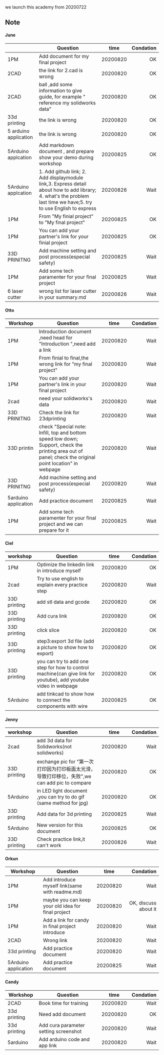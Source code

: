we launch this academy from 20200722




## Note

#### June 

||    Question        | time           | Condation  |	
| ------------- | ------------- |:-------------:| -----:|
| 1PM| Add document for my final project     | 20200820 | OK |
| 2CAD| the link for 2.cad is wrong  | 20200820   |   OK |
|2CAD | ball ,add some information to give guide, for example " reference my solidworks data" |20200820 |  OK|
|33d printing| the link is wrong|20200820| OK|
|5 arduino application|  the link  is wrong|20200820| OK|
|5Arduino applcation|  Add markdown document ,    and prepare show your demo during workshop| 20200825| OK|
|5Arduino applcation| 1. Add github link; 2. Add displaymodule link,3. Express detail about how to add library; 4. what's the problem  last time we have;5. try to use English to express  | 20200826| Wait|
|1PM|  From "My finial project" to "My final project"|20200825| OK|
|1PM|  You can add your partner's link for your finial project|20200825| OK|
|33D PRINITNG | Add machine setting and post process(especial safety)|20200825| Wait|
| 1PM| Add some tech paramenter for your final project  |20200825| Wait|
| 6 laser cutter| wrong list for laser cutter in your summary.md|20200826| Wait|





#### Otto

| Workshop|    Question     | time           | Condation  |	
| -------------| ------------- |:-------------:| -----:|
|1PM |   Introduction document ,need head for "Introduction ",need add a link   | 20200820 | Wait |
| 1PM|   From finial to final,the wrong link for "my final project"  | 20200820 | Wait |
| 1PM|  You can add your partner's link in your final project   | 20200820 | Wait |
|2cad |  need your solidworks's data    | 20200820 | Wait |
|33D PRINITNG| Check the link for 23dprinting     | 20200820 | Wait |
|33D printin| check "Special note: Infill, top and bottom speed low down; Support, check the printing area out of panel; check the original point location" in webpage   | 20200820 | Wait |
|33D PRINITNG|Add machine setting and post process(especial safety)    | 20200820 | Wait |
| 5arduino application| Add  practice document  | 20200825 | Wait |
|1PM| Add some tech paramenter for your final project and we can prepare for it |20200825| Wait|



#### Ciel 
| workshop|   Question      | time           | Condation  |	
| ------------- | ------------- |:-------------:| -----:|
|1PM| Optimize the linkedin link in introduce myself|20200820| OK|
|2cad|  Try to use english to explain every practice step|20200820| Wait|
|33D printing|add stl data and gcode|20200820| OK|
|33D printing|Add cura link|20200820| OK|
|33D printing | click slice|20200820| OK|
|33D printing | step3:export 3d file (add a picture to show how to export)|20200820| OK|
|33D printing| you can try to add one step for how to control machine(can give link for youtube), add youtube video in webpage |20200820| OK|
|5Arduino| add tinkcad to show how to connect the components with wire |20200825| OK|



#### Jenny 
| workshop|    Question     | time           | Condation  |	
| ------------- | ------------- |:-------------:| -----:|
|2cad| add 3d data for Solidworks(not solidworks)|20200820| Wait|
|33D printing| exchange pic for "第一次打印因为打印板面太光滑，导致打印移位，失败",we can add pic to compare|20200820| OK|
|5Arduino|in LED light document ,you can try to do gif (same method for jpg)|20200820| OK|
|33D printing| Add data for 3d printing |20200825| Wait|
|5Arduino|New version for this document|20200825| OK|
|33D printing| Check practice link,it can't work|20200826| Wait|




  
#### Orkun

|  Workshop|    Question        | time           | Condation  |	
| -------------| ------------- |:-------------:| -----:|
|1PM|Add introduce myself link(same with readme.md) | 20200820 | Wait |
|1PM|maybe you can keep your old idea for final project | 20200820 | OK, discuss about it |
|1PM|Add  a link for candy in final project introduce | 20200820 | Wait |
|2CAD|Wrong link  | 20200820 | Wait |
|33d printing|Add practice document | 20200820 | Wait |
|5Arduino application|Add  practice document  | 20200825 | Wait |



#### Candy
| Workshop |    Question        | time           | Condation  |	
| ------------- | ------------- |:-------------:| -----:|
|2CAD | Book time for training | 20200820 | Wait |
|33d printing| Need add  document | 20200820 | OK |
|33d printing|Add cura parameter setting screenshot  | 20200820 | Wait |
|5arduino|Add arduino code and app link | 20200820 | Wait |





